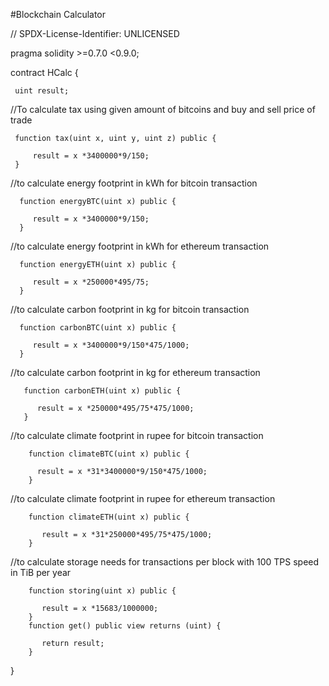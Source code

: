 #Blockchain Calculator

// SPDX-License-Identifier: UNLICENSED

pragma solidity >=0.7.0 <0.9.0;

contract HCalc {

     uint result;
    
 //To calculate tax using given amount of bitcoins and buy and sell price of trade
 
     function tax(uint x, uint y, uint z) public {
     
         result = x *3400000*9/150;
     }
 //to calculate energy footprint in kWh for bitcoin transaction
 
      function energyBTC(uint x) public {
      
         result = x *3400000*9/150;
      }   
 //to calculate energy footprint in kWh for ethereum transaction
 
      function energyETH(uint x) public {
      
         result = x *250000*495/75;
      }
  //to calculate carbon footprint in kg for bitcoin transaction
  
      function carbonBTC(uint x) public {
      
         result = x *3400000*9/150*475/1000;
      }
  //to calculate carbon footprint in kg for ethereum transaction
    
       function carbonETH(uint x) public {
        
          result = x *250000*495/75*475/1000;
       }
   //to calculate climate footprint in rupee for bitcoin transaction
    
        function climateBTC(uint x) public {
         
          result = x *31*3400000*9/150*475/1000;
        }
   //to calculate climate footprint in rupee for ethereum transaction
     
        function climateETH(uint x) public {
            
           result = x *31*250000*495/75*475/1000;
        }
   //to calculate storage needs for transactions per block with 100 TPS speed in TiB per year
      
        function storing(uint x) public {
        
           result = x *15683/1000000;
        }
        function get() public view returns (uint) {
        
           return result;
        }
}
 

